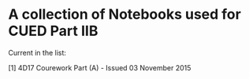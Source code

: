 # A collection of Notebooks used for CUED Part IIB

Current in the list:

[1] 4D17 Courework Part (A) - Issued 03 November 2015
